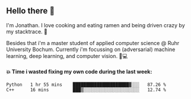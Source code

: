## Hello there 👋

I'm Jonathan. I love cooking and eating ramen and being driven crazy by my stacktrace. 🍜

Besides that i'm a master student of applied computer science @ Ruhr University Bochum. 
Currently i'm focussing on (adversarial) machine learning, deep learning, and computer vision. 🔬💻

#### 💥 Time i wasted fixing my own code during the last week:

<!--START_SECTION:waka-->

```text
Python   1 hr 55 mins    █████████████████████▓░░░   87.26 %
C++      16 mins         ███▒░░░░░░░░░░░░░░░░░░░░░   12.74 %
```

<!--END_SECTION:waka-->
